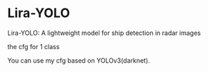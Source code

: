 # Lira-YOLO
 Lira-YOLO: A lightweight model for ship detection in radar images

 the cfg for 1 class
 
 You can use my cfg based on YOLOv3(darknet).
